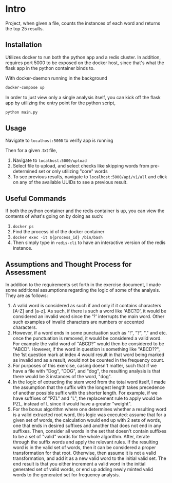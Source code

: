 # Intro

Project, when given a file, counts the instances of each word and returns the top 25 results. 

## Installation

Utilizes docker to run both the python app and a redis cluster. In addition, requires port 5000 to be exposed on the docker host, since that's what the flask app in the python container binds to. 

With docker-daemon running in the background

```bash
docker-compose up
```

In order to just view only a single analysis itself, you can kick off the flask app by utilizing the entry point for the python script, 
```bash
python main.py
```

## Usage

Navigate to `localhost:5000` to verify app is running

Then for a given .txt file,

1. Navigate to `localhost:5000/upload`
2. Select file to upload, and select checks like skipping words from pre-determined set or only utilizing "core" words
3. To see previous results, navigate to `localhost:5000/api/v1/all` and click on any of the available UUIDs to see a previous result. 

## Useful Commands
If both the python container and the redis container is up, you can view the contents of what's going on by doing as such: 

1. `docker ps`
2. Find the process id of the docker container
3. `docker exec -it ${process_id} /bin/bash`
4. Then simply type in `redis-cli` to have an interactive version of the redis instance.

## Assumptions and Thought Process for Assessment
In addition to the requirements set forth in the exercise document, I made some additional assumptions regarding the logic of some of the analysis. They are as follows:

1. A valid word is considered as such if and only if it contains characters [A-Z] and [a-z]. As such, if there is such a word like 'ABC?D', it would be considered an invalid word since the '?' interrupts the main word. Other such examples of invalid characters are numbers or accented characters.  
2. However, if a word ends in some punctuation such as "!", "?", "," and etc. once the punctuation is removed, it would be considered a valid word. For example the valid word of "ABCD?" would then be considered to be "ABCD". However, if the word in question is something like "ABCD??", the 1st question mark at index 4 would result in that word being marked as invalid and as a result, would not be counted in the frequency count. 
3. For purposes of this exercise, casing doesn't matter, such that if we have a file with "Dog", "DOG", and "dog", the resulting analysis is that there would be 3 instances of the word, "dog". 
4. In the logic of extracting the stem word from the total word itself, I made the assumption that the suffix with the longest length takes precedence of another possible suffix with the shorter length. For example, if we have suffixes of "PZL" and "L", the replacement rule to apply would be PZL, instead of L since it would have a greater "weight". 
5. For the bonus algorithm where one determines whether a resulting word is a valid extracted root word, this logic was executed: assume that for a given set of words, the calculation would end up with 2 sets of words, one that ends in desired suffixes and another that does not end in any suffixes. Then, consider all words in the set that doesn't contain suffixes to be a set of "valid" words for the whole algorithm. After, iterate through the suffix words and apply the relevant rules. If the resulting word is in the valid set of words, then it can be considered a proper transformation for that root. Otherwise, then assume it is not a valid transformation, and add it as a new valid word to the initial valid set. The end result is that you either increment a valid word in the initial generated set of valid words, or end up adding newly minted valid words to the generated set for frequency analysis. 
